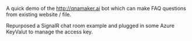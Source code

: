 A quick demo of the http://qnamaker.ai bot which can make FAQ questions from existing website / file.

Repurposed a SignalR chat room example and plugged in some Azure KeyValut to manage the access key.